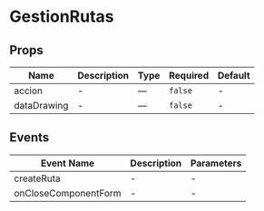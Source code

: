 # GestionRutas

## Props

<!-- @vuese:GestionRutas:props:start -->
|Name|Description|Type|Required|Default|
|---|---|---|---|---|
|accion|-|—|`false`|-|
|dataDrawing|-|—|`false`|-|

<!-- @vuese:GestionRutas:props:end -->


## Events

<!-- @vuese:GestionRutas:events:start -->
|Event Name|Description|Parameters|
|---|---|---|
|createRuta|-|-|
|onCloseComponentForm|-|-|

<!-- @vuese:GestionRutas:events:end -->


